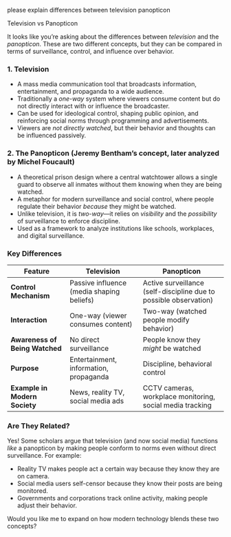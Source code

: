 please explain differences between television panopticon

Television vs Panopticon

It looks like you’re asking about the differences between *television* and the *panopticon*. These are two different concepts, but they can be compared in terms of surveillance, control, and influence over behavior.

### **1. Television**  
- A mass media communication tool that broadcasts information, entertainment, and propaganda to a wide audience.  
- Traditionally a *one-way* system where viewers consume content but do not directly interact with or influence the broadcaster.  
- Can be used for ideological control, shaping public opinion, and reinforcing social norms through programming and advertisements.  
- Viewers are *not directly watched*, but their behavior and thoughts can be influenced passively.  

### **2. The Panopticon** (Jeremy Bentham’s concept, later analyzed by Michel Foucault)  
- A theoretical prison design where a central watchtower allows a single guard to observe all inmates without them knowing when they are being watched.  
- A metaphor for modern surveillance and social control, where people regulate their behavior *because* they might be watched.  
- Unlike television, it is *two-way*—it relies on *visibility* and the *possibility* of surveillance to enforce discipline.  
- Used as a framework to analyze institutions like schools, workplaces, and digital surveillance.  

### **Key Differences**  
| Feature        | Television | Panopticon |
|---------------|------------|------------|
| **Control Mechanism** | Passive influence (media shaping beliefs) | Active surveillance (self-discipline due to possible observation) |
| **Interaction** | One-way (viewer consumes content) | Two-way (watched people modify behavior) |
| **Awareness of Being Watched** | No direct surveillance | People know they *might* be watched |
| **Purpose** | Entertainment, information, propaganda | Discipline, behavioral control |
| **Example in Modern Society** | News, reality TV, social media ads | CCTV cameras, workplace monitoring, social media tracking |

### **Are They Related?**  
Yes! Some scholars argue that television (and now social media) functions *like* a panopticon by making people conform to norms even without direct surveillance. For example:  
- Reality TV makes people act a certain way because they know they are on camera.  
- Social media users self-censor because they know their posts are being monitored.  
- Governments and corporations track online activity, making people adjust their behavior.  

Would you like me to expand on how modern technology blends these two concepts?
